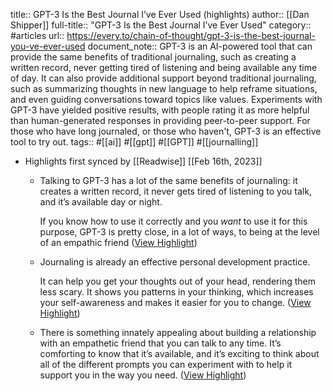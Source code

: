 title:: GPT-3 Is the Best Journal I’ve Ever Used (highlights)
author:: [[Dan Shipper]]
full-title:: "GPT-3 Is the Best Journal I’ve Ever Used"
category:: #articles
url:: https://every.to/chain-of-thought/gpt-3-is-the-best-journal-you-ve-ever-used
document_note:: GPT-3 is an AI-powered tool that can provide the same benefits of traditional journaling, such as creating a written record, never getting tired of listening and being available any time of day. It can also provide additional support beyond traditional journaling, such as summarizing thoughts in new language to help reframe situations, and even guiding conversations toward topics like values. Experiments with GPT-3 have yielded positive results, with people rating it as more helpful than human-generated responses in providing peer-to-peer support. For those who have long journaled, or those who haven't, GPT-3 is an effective tool to try out.
tags:: #[[ai]] #[[gpt]] #[[GPT]] #[[journalling]]

- Highlights first synced by [[Readwise]] [[Feb 16th, 2023]]
	- Talking to GPT-3 has a lot of the same benefits of journaling: it creates a written record, it never gets tired of listening to you talk, and it’s available day or night. 
	  
	  If you know how to use it correctly and you *want* to use it for this purpose, GPT-3 is pretty close, in a lot of ways, to being at the level of an empathic friend ([View Highlight](https://read.readwise.io/read/01gscv1ft5ygc9y0j2nxknx6n3))
	- Journaling is already an effective personal development practice. 
	  
	  It can help you get your thoughts out of your head, rendering them less scary. It shows you patterns in your thinking, which increases your self-awareness and makes it easier for you to change. ([View Highlight](https://read.readwise.io/read/01gscv22fd5dc3g8g3b57zne60))
	- There is something innately appealing about building a relationship with an empathetic friend that you can talk to any time. It’s comforting to know that it’s available, and it’s exciting to think about all of the different prompts you can experiment with to help it support you in the way you need. ([View Highlight](https://read.readwise.io/read/01gscv75x7es1dxw38a7jxsfsv))